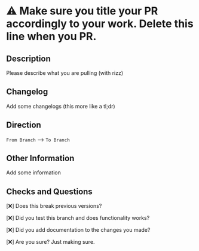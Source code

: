 # :warning: Make sure you title your PR accordingly to your work. Delete this line when you PR.

## Description

Please describe what you are pulling (with rizz)

## Changelog

Add some changelogs (this more like a tl;dr)

## Direction

`From Branch` --> `To Branch`

## Other Information

Add some information

## Checks and Questions

[:x:] Does this break previous versions?

[:x:] Did you test this branch and does functionality works?

[:x:] Did you add documentation to the changes you made?

[:x:] Are you sure? Just making sure.
